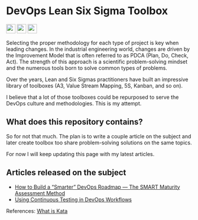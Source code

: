 # DevOps Lean Six Sigma Toolbox

<p>
<a href="https://github.com/xNok/slack-go-demo-socketmode/actions/workflows/go.yml"><img src="https://github.com/xNok/slack-go-demo-socketmode/actions/workflows/go.yml/badge.svg" height=25></a>
<a href="https://couedeloalexandre.medium.com/"><img src="https://img.shields.io/badge/medium-%2312100E.svg?&style=for-the-badge&logo=medium&logoColor=white" height=25></a> 
<a href="https://dev.to/xnok"><img src="https://img.shields.io/badge/DEV.TO-%230A0A0A.svg?&style=for-the-badge&logo=dev-dot-to&logoColor=white" height=25></a>
</p>

Selecting the proper methodology for each type of project is key when leading changes. In the industrial engineering world, changes are driven by the Improvement Model that is often referred to as PDCA (Plan, Do, Check, Act). The strength of this approach is a scientific problem-solving mindset and the numerous tools born to solve common types of problems.

Over the years, Lean and Six Sigmas practitioners have built an impressive library of toolboxes (A3,
Value Stream Mapping, 5S, Kanban, and so on).

I believe that a lot of those toolboxes could be repurposed to serve the DevOps culture and methodologies. This is my attempt.

## What does this repository contains?

So for not that much. The plan is to write a couple article on the subject and later create toolbox too share problem-solving solutions on the same topics. 

For now I will keep updating this page with my latest articles.

## Articles released on the subject

* [How to Build a “Smarter” DevOps Roadmap — The SMART Maturity Assessment Method](https://adevait.com/devops/smart-maturity-assessment)
* [Using Continuous Testing in DevOps Workflows](https://earthly.dev/blog/continuous-testing-in-devops/)


References:
[What is Kata](https://www.parkavenuesolutions.com/what-is-kata)